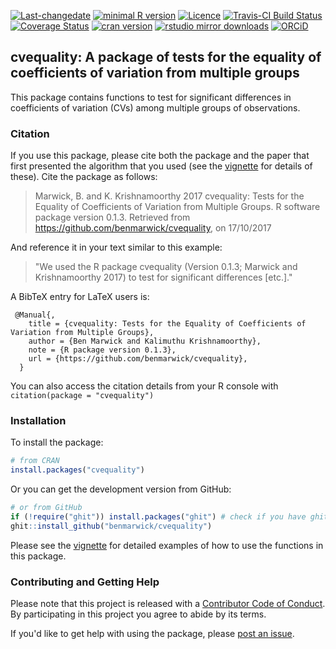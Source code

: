 
<!-- README.md is generated from README.Rmd. Please edit that file -->
[![Last-changedate](https://img.shields.io/badge/last%20change-2017--10--17-brightgreen.svg)](https://github.com/benmarwick/cvequality/commits/master) [![minimal R version](https://img.shields.io/badge/R%3E%3D-3.4.1-brightgreen.svg)](https://cran.r-project.org/) [![Licence](https://img.shields.io/github/license/mashape/apistatus.svg)](http://choosealicense.com/licenses/mit/) [![Travis-CI Build Status](https://travis-ci.org/benmarwick/cvequality.svg?branch=master)](https://travis-ci.org/benmarwick/cvequality) [![Coverage Status](https://img.shields.io/codecov/c/github/benmarwick/cvequality/master.svg)](https://codecov.io/github/benmarwick/cvequality?branch=master) [![cran version](http://www.r-pkg.org/badges/version/cvequality)](https://cran.r-project.org/package=cvequality) [![rstudio mirror downloads](http://cranlogs.r-pkg.org/badges/cvequality)](https://cran.r-project.org/package=cvequality) [![ORCiD](https://img.shields.io/badge/ORCiD-0000--0001--7879--4531-green.svg)](http://orcid.org/0000-0001-7879-4531)

cvequality: A package of tests for the equality of coefficients of variation from multiple groups
-------------------------------------------------------------------------------------------------

This package contains functions to test for significant differences in coefficients of variation (CVs) among multiple groups of observations.

### Citation

If you use this package, please cite both the package and the paper that first presented the algorithm that you used (see the [vignette](https://cran.r-project.org/web/packages/cvequality/vignettes/how_to_test_CVs.html) for details of these). Cite the package as follows:

> Marwick, B. and K. Krishnamoorthy 2017 cvequality: Tests for the Equality of Coefficients of Variation from Multiple Groups. R software package version 0.1.3. Retrieved from <https://github.com/benmarwick/cvequality>, on 17/10/2017

And reference it in your text similar to this example:

> "We used the R package cvequality (Version 0.1.3; Marwick and Krishnamoorthy 2017) to test for significant differences \[etc.\]."

A BibTeX entry for LaTeX users is:

     @Manual{,
        title = {cvequality: Tests for the Equality of Coefficients of Variation from Multiple Groups},
        author = {Ben Marwick and Kalimuthu Krishnamoorthy},
        note = {R package version 0.1.3},
        url = {https://github.com/benmarwick/cvequality},
      }

You can also access the citation details from your R console with `citation(package = "cvequality")`

### Installation

To install the package:

``` r
# from CRAN
install.packages("cvequality")
```

Or you can get the development version from GitHub:

``` r
# or from GitHub
if (!require("ghit")) install.packages("ghit") # check if you have ghit (to install pkgs from github), if not, it will be installed here
ghit::install_github("benmarwick/cvequality")
```

Please see the [vignette](https://cran.r-project.org/web/packages/cvequality/vignettes/how_to_test_CVs.html) for detailed examples of how to use the functions in this package.

### Contributing and Getting Help

Please note that this project is released with a [Contributor Code of Conduct](CONDUCT.md). By participating in this project you agree to abide by its terms.

If you'd like to get help with using the package, please [post an issue](https://github.com/benmarwick/cvequality/issues/new).
